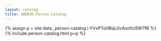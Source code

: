 ```yaml
---
layout: catalog
title: SWERIK Person Catalog
---
```

{% assign p = site.data._person-catalog.i-YVxPToHBqLGcAxnhU5W7fB %}
{% include person-catalog.html p=p %}

